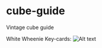 # cube-guide
Vintage cube guide

White Wheenie
Key-cards:
![Alt text]([https://scryfall.com/card/dka/24/thalia-guardian-of-thraben](https://cards.scryfall.io/large/front/8/2/824423ff-6441-4be6-b754-810adf9ca6a2.jpg?1562925761)https://cards.scryfall.io/large/front/8/2/824423ff-6441-4be6-b754-810adf9ca6a2.jpg?1562925761)
